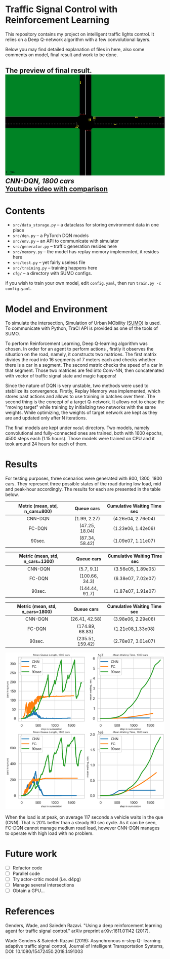 # Traffic Signal Control with Reinforcement Learning
This repository contains my project on intelligent traffic lights control. It relies on a Deep Q-network algorithm
 with a few convolutional layers.

Below you may find detailed explanation of files in here, also some comments on model, final result and work to be done.
 
The preview of final result.
![sumo_dqn](./img/cnn.gif)
*CNN-DQN, 1800 cars* <br>[Youtube video with comparison](https://www.youtube.com/watch?v=yIhDWvMrWFo)
---

# Contents 
* `src/data_storage.py` – a dataclass for storing environment data in one place
* `src/dqn.py` – a PyTorch DQN models
* `src/env.py` – an API to communicate with simulator
* `src/generator.py` – traffic generation resides here
* `src/memory.py` – the model has replay memory implemented, it resides here
* `src/test.py` – yet fairly useless file
* `src/training.py` – training happens here
* `cfg/` – a directory with SUMO configs.

if you wish to train your own model, edit `config.yaml`, then run `train.py -c config.yaml`.

# Model and Environment
To simulate the intersection, Simulation of Urban MObility ([SUMO](https://www.eclipse.org/sumo/)) is used. To
communicate with Python, TraCI API is provided as one of the tools of SUMO.
 
To perform Reinforcement Learning, Deep Q-learning algorithm was chosen. In order for an agent to perform actions
, firstly it observes the situation on the road, namely, it constructs two matrices. The first matrix divides the
road into 16 segments of 7 meters each and checks whether there is a car in a segment. The second matrix checks the
speed of a car in that segment. Those two matrices are fed into Conv-NN, then concatenated with vector of traffic
signal state and magic happens!

Since the nature of DQN is very unstable, two methods were used to stabilize its convergence. Firstly, Replay Memory
was implemented, which stores past actions and allows to use training in batches over them. The second thing is the
concept of a target Q-network. It allows not to chase the "moving target" while training by initializing two networks
with the same weights. While optimizing, the weights of target network are kept as they are and updated only after N
iterations. 

The final models are kept under `model` directory. Two models, namely convolutional and fully-connected ones are
trained, both with 1600 epochs, 4500 steps each (1.15 hours). Those models were trained on CPU and it took around 24
hours for each of them.

# Results
For testing purposes, three scenarios were generated with 800, 1300, 1800 cars. They represent three possible states
of the road during low load, mid and peak-hour accordingly. The results for each are presented in the table below.

| Metric (mean, std, n_cars=800) | Queue cars | Cumulative Waiting Time sec |
|:-:|:-:|:-:|
| CNN-DQN | (1.99, 2.27) | (4.26e04, 2.76e04) |
| FC-DQN | (47.25, 18.04) | (1.23e06, 1.42e06) |
| 90sec. | (87.34, 58.42) | (1.09e07, 1.11e07) |

| Metric (mean, std, n_cars=1300) |   Queue cars   | Cumulative Waiting Time sec |
|:------------------------------:|:--------------:|:---------------------------:|
|             CNN-DQN            |   (5.7, 9.1)   |      (3.56e05, 1.89e05)     |
|             FC-DQN             | (100.66, 34.3) |      (6.38e07, 7.02e07)     |
|             90sec.             | (144.44, 91.7) |      (1.87e07, 1.91e07)     |

| Metric (mean, std, n_cars=1800) | Queue cars | Cumulative Waiting Time sec |
|:-:|:-:|:-:|
| CNN-DQN | (26.41, 42.58) | (3.98e06, 2.29e06) |
| FC-DQN | (174.89, 68.83) | (1.21e08,1.33e08) |
| 90sec. | (235.51, 159.42) | (2.78e07, 3.01e07) |

![800_que](./img/eval/graphs.png)

When the load is at peak, on average 117 seconds a vehicle waits in the que (CNN). That is 20% better than a steady
90 sec cycle.  As it can be seen, FC-DQN cannot manage medium road load, however CNN-DQN manages to operate with
high load with no problem.

# Future work
- [ ] Refactor code
- [ ] Parallel code
- [ ] Try actor-critic model (i.e. d4pg)
- [ ] Manage several intersections
- [ ] Obtain a GPU...

# References
Genders, Wade, and Saiedeh Razavi. "Using a deep reinforcement learning agent for traffic signal control." arXiv preprint arXiv:1611.01142 (2017).

Wade Genders & Saiedeh Razavi (2019): Asynchronous n-step Q- learning adaptive traffic signal control, Journal of Intelligent Transportation Systems, DOI: 10.1080/15472450.2018.1491003
